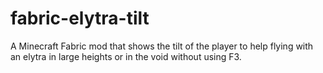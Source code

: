 # fabric-elytra-tilt
 A Minecraft Fabric mod that shows the tilt of the player to help flying with an elytra in large heights or in the void without using F3.
